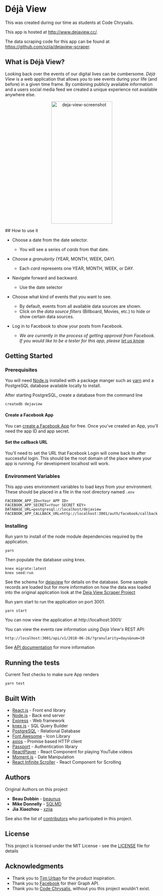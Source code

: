 # Déjà View

This was created during our time as students at Code Chrysalis.

This app is hosted at http://www.dejaview.cc/.

The data scraping code for this app can be found at https://github.com/xzjia/dejaview-scraper.

## What is Déjà View?

Looking back over the events of our digital lives can be cumbersome. _Déjà View_ is a web application that allows you to see events during your life (and before) in a given time frame. By combining publicly available information and a users social media feed we created a unique experience not available anywhere else.

<p align="center">
<img  height="400" width="200" alt="deja-view-screenshot" src="https://user-images.githubusercontent.com/535311/41805140-9559113e-76de-11e8-8700-7419f8e02bed.png">
</p>
## How to use it

- Choose a date from the date selector.
  - You will see a series of _cards_ from that date.
- Choose a _granularity_ (YEAR, MONTH, WEEK, DAY).
  - Each _card_ represents one YEAR, MONTH, WEEK, or DAY.
- Navigate forward and backward.
  - Use the date selector
- Choose what kind of events that you want to see.
  - By default, events from all available data sources are shown.
  - Click on the _data source filters_ (Billboard, Movies, etc.) to hide or show certain data sources.
- Log in to Facebook to show your posts from Facebook.

  - _We are currently in the process of getting approval from Facebook. If you would like to be a *tester* for this app, please [let us know](http://www.dejaview.cc/about)._

## Getting Started

### Prerequisites

You will need [Node.js](https://nodejs.org/) installed with a package manger such as [yarn](https://yarnpkg.com/lang/en/) and a PostgreSQL database available locally to install.

After starting PostgreSQL, create a database from the command line

```
createdb dejaview
```

#### Create a Facebook App

You can [create a Facebook App](https://developers.facebook.com/docs/apps/register) for free. Once you've created an App, you'll need the app ID and app secret.

#### Set the callback URL

You'll need to set the URL that Facebook Login will come back to after successful login. This should be the root domain of the place where your app is running. For development localhost will work.

### Environment Variables

This app uses environment variables to load keys from your environment. These should be placed in a file in the root directory named `.env`

```
FACEBOOK_APP_ID=<Your APP ID>
FACEBOOK_APP_SECRET=<Your SECRET KEY>
DATABASE_URL=postgresql://localhost/dejaview
FACEBOOK_APP_CALLBACK_URL=http://localhost:3001/auth/facebook/callback
```

### Installing

Run yarn to install of the node module dependencies required by the application.

```
yarn
```

Then populate the database using knex.

```
knex migrate:latest
knex seed:run
```

See the schema for [dejaview](documentation/dbschema.png) for details on the database. Some sample records are loaded but for more information on how the data was loaded into the original application look at the [Deja View Scraper Project](https://github.com/xzjia/dejaview-scraper)

Run yarn start to run the application on port 3001.

```
yarn start
```

You can now view the application at http://localhost:3001/

You can view the events raw information using _Deja View's_ REST API:

```
http://localhost:3001/api/v1/2018-06-26/?granularity=days&num=10
```

See [API documentation](documentation/API.md) for more information

## Running the tests

Current Test checks to make sure App renders

```
yarn test
```

## Built With

- [React.js](https://reactjs.org/) - Front end library
- [Node.js](https://nodejs.org/en/) - Back end server
- [Express](https://expressjs.com/) - Web framework
- [knex.js](https://knexjs.org/) - SQL Query Builder
- [PostgreSQL](https://www.postgresql.org/) - Relational Database
- [Font Awesome](https://fontawesome.com/) - Icon Library
- [axios](https://github.com/axios/axios) - Promise based HTTP client
- [Passport](http://www.passportjs.org/) - Authentication library
- [ReactPlayer](https://www.npmjs.com/package/react-player) - React Component for playing YouTube videos
- [Moment.js](https://momentjs.com/) - Date Manipulation
- [React Infinite Scroller](https://www.npmjs.com/package/react-infinite-scroller) - React Component for Scrolling

## Authors

Original Authors on this project

- **Beau Dobbin** - [beaunus](https://github.com/beaunus)
- **Mike Donnelly** - [SQLMD](https://github.com/SQLMD)
- **Jia Xiaozhou** - [xzjia](https://github.com/xzjia)

See also the list of [contributors](https://github.com/beaunus/dejaview/contributors) who participated in this project.

## License

This project is licensed under the MIT License - see the [LICENSE](documentation/LICENSE.md) file for details

## Acknowledgments

- Thank you to [Tim Urban](https://waitbutwhy.com/2014/05/life-weeks.html/) for the product inspiration.
- Thank you to [Facebook](https://developers.facebook.com/docs/graph-api/) for their Graph API.
- Thank you to [Code Chrysalis](https://www.codechrysalis.io/), without you this project wouldn't exist.
